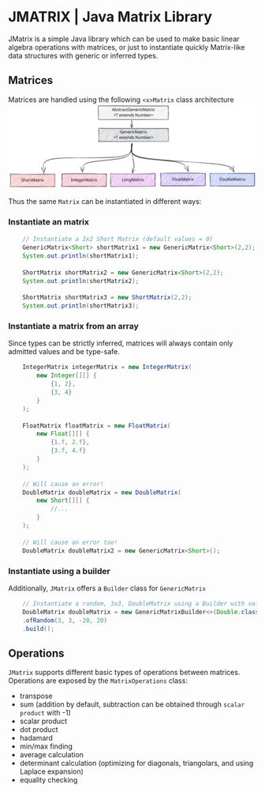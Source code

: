 # JMATRIX | Java Matrix Library

JMatrix is a simple Java library which can be used to make basic linear algebra operations with matrices, or just to instantiate quickly Matrix-like data structures with generic or inferred types.

## Matrices
Matrices are handled using the following `<x>Matrix` class architecture
![jmatrix classes](./jmatrix_classes.svg)

Thus the same `Matrix` can be instantiated in different ways:

### Instantiate an matrix
```java
    // Instantiate a 2x2 Short Matrix (default values = 0)
    GenericMatrix<Short> shortMatrix1 = new GenericMatrix<Short>(2,2);
    System.out.println(shortMatrix1);

    ShortMatrix shortMatrix2 = new GenericMatrix<Short>(2,2);
    System.out.println(shortMatrix2);

    ShortMatrix shortMatrix3 = new ShortMatrix(2,2);
    System.out.println(shortMatrix3);
``` 

### Instantiate a matrix from an array
Since types can be strictly inferred, matrices will always contain only admitted values and be type-safe.
```java
    IntegerMatrix integerMatrix = new IntegerMatrix(
        new Integer[][] {
            {1, 2},
            {3, 4}
        }
    );

    FloatMatrix floatMatrix = new FloatMatrix(
        new Float[][] {
            {1.f, 2.f},
            {3.f, 4.f}
        }
    );

    // Will cause an error!
    DoubleMatrix doubleMatrix = new DoubleMatrix(
        new Short[][] {
            //...
        }
    );
    
    // Will cause an error too!
    DoubleMatrix doubleMatrix2 = new GenericMatrix<Short>();

```

### Instantiate using a builder
Additionally, `JMatrix` offers a `Builder` class for `GenericMatrix`
```java
    // Instantiate a random, 3x3, DoubleMatrix using a Builder with values [-20, +20]
    DoubleMatrix doubleMatrix = new GenericMatrixBuilder<>(Double.class)
    .ofRandom(3, 3, -20, 20)
    .build();
```

## Operations
`JMatrix` supports different basic types of operations between matrices.  
Operations are exposed by the `MatrixOperations` class:
- transpose
- sum (addition by default, subtraction can be obtained through `scalar product` with -1)
- scalar product
- dot product
- hadamard
- min/max finding
- average calculation
- determinant calculation (optimizing for diagonals, triangolars, and using Laplace expansion)
- equality checking